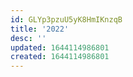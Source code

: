 ```yaml
---
id: GLYp3pzuU5yK8HmIKnzqB
title: '2022'
desc: ''
updated: 1644114986801
created: 1644114986801
---
```


